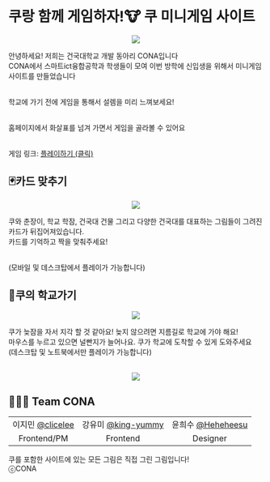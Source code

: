 # 쿠랑 함께 게임하자!🐮 쿠 미니게임 사이트
<p align="center">
  <img src="https://github.com/KU-minigame/KU-minigame-page/assets/131771046/8e9d61ea-99c0-4144-af64-1702513c4b46">
</p>
안녕하세요! 저희는 건국대학교 개발 동아리 CONA입니다<br>
CONA에서 스마트ict융합공학과 학생들이 모여 이번 방학에 신입생을 위해서 미니게임 사이트를 만들었습니다<br><br>

학교에 가기 전에 게임을 통해서 설렘을 미리 느껴보세요!<br><br>

홈페이지에서 화살표를 넘겨 가면서 게임을 골라볼 수 있어요<br><br>

게임 링크: [플레이하기 (클릭)](https://www.ku-game.site)


## 🃏카드 맞추기
<p align="center">
  <img src="https://github.com/KU-minigame/KU-minigame-page/assets/131771046/7e94077f-4003-4a9c-815b-d8fc21357af3">
</p>
쿠와 춘장이, 학교 학잠, 건국대 건물 그리고 다양한 건국대를 대표하는 그림들이 그려진 카드가 뒤집어져있습니다.<br>
카드를 기억하고 짝을 맞춰주세요!<br><br>

(모바일 및 데스크탑에서 플레이가 가능합니다)<br>



## 🏫쿠의 학교가기
<p align="center">
  <img src="https://github.com/KU-minigame/KU-minigame-page/assets/131771046/0f0351f1-fd84-4e95-8a33-0fdaead18b3b">
</p>
쿠가 늦잠을 자서 지각 할 것 같아요! 늦지 않으려면 지름길로 학교에 가야 해요!<br>
마우스를 누르고 있으면 널빤지가 늘어나요. 쿠가 학교에 도착할 수 있게 도와주세요<br>
(데스크탑 및 노트북에서만 플레이가 가능합니다)<br><br>


<p align="center">
  <img src="https://github.com/KU-minigame/KU-minigame-page/assets/131771046/103cfab4-8e12-48c4-b89b-a118859f6b9d">
</p>


## 🧑🏻‍💻 Team CONA

|     |     |     |
|:---:|:---:|:---:|
|이지민 [@clicelee](https://github.com/clicelee)|강유미 [@king-yummy](https://github.com/king-yummy)|윤희수 [@Heheheesu](https://github.com/Heheheesu)|
|Frontend/PM|Frontend|Designer|

쿠를 포함한 사이트에 있는 모든 그림은 직접 그린 그림입니다! <br>
ⓒCONA
